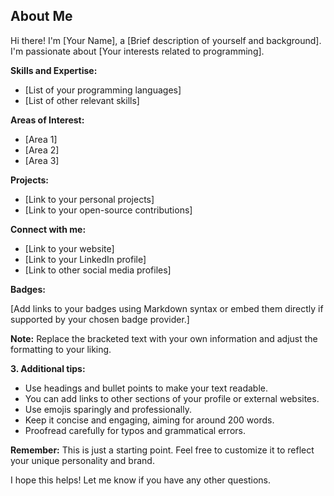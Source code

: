 ## About Me

Hi there! I'm [Your Name], a [Brief description of yourself and background]. I'm passionate about [Your interests related to programming].

**Skills and Expertise:**

* [List of your programming languages]
* [List of other relevant skills]

**Areas of Interest:**

* [Area 1]
* [Area 2]
* [Area 3]

**Projects:**

* [Link to your personal projects]
* [Link to your open-source contributions]

**Connect with me:**

* [Link to your website]
* [Link to your LinkedIn profile]
* [Link to other social media profiles]

**Badges:**

[Add links to your badges using Markdown syntax or embed them directly if supported by your chosen badge provider.]

**Note:** Replace the bracketed text with your own information and adjust the formatting to your liking.

**3. Additional tips:**

* Use headings and bullet points to make your text readable.
* You can add links to other sections of your profile or external websites.
* Use emojis sparingly and professionally.
* Keep it concise and engaging, aiming for around 200 words.
* Proofread carefully for typos and grammatical errors.

**Remember:** This is just a starting point. Feel free to customize it to reflect your unique personality and brand.

I hope this helps! Let me know if you have any other questions.
